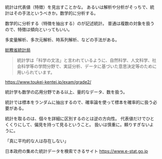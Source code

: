 統計は代表値（特徴）を見出すことかな。
あるいは解析や分析がそっちで、統計はその手法というべきか。数学的に分析する。

数学的に分析する（特徴を抽出する）のが記述統計。
普通は複数の対象を扱うので、特徴は傾向といってもいい。

多変量解析、多次元解析、時系列解析、などの手法がある。

[総務省統計局](https://www.stat.go.jp/)

> 統計学は「科学の文法」と言われているように、自然科学、人文科学、社会科学等の学問分野で、実証分析、データに基づいた意思決定等のために用いられています。

https://www.toukei-kentei.jp/exam/grade2/

統計学も数学の応用分野である以上、量的なデータ、数を扱う。

統計では標本をランダムに抽出するので、確率論を使って標本を確率的に扱う必要がある。

統計を取るのは、個々を詳細に区別するのとは逆の方向性。
代表値だけでひとくくりにして、偏見を持って見るということ。
扱いは慎重に。頼りすぎないように。

「真に平均的な人は存在しない」

日本政府の集めた統計データを検索できるサイト
https://www.e-stat.go.jp
